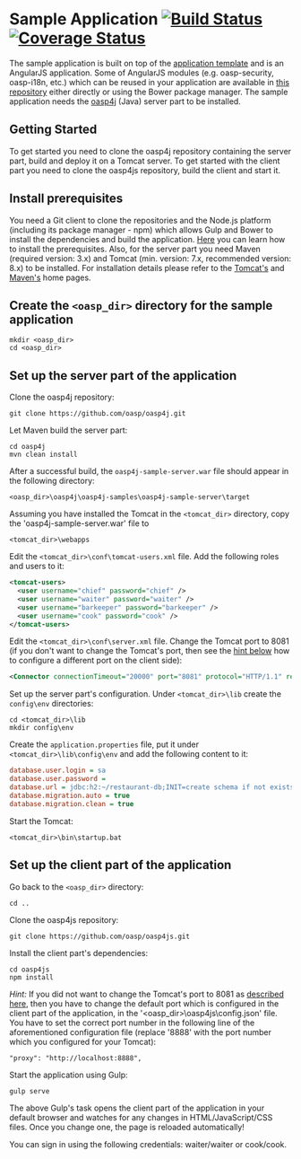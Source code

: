 Sample Application [![Build Status](https://travis-ci.org/oasp/oasp4js.svg)](https://travis-ci.org/oasp/oasp4js) [![Coverage Status](https://coveralls.io/repos/oasp/oasp4js/badge.svg?branch=development)](https://coveralls.io/r/oasp/oasp4js?branch=development)                                                                                                                
===
 
The sample application is built on top of the [application template](https://github.com/oasp/oasp4js-app-template) and is an AngularJS application. Some of AngularJS modules (e.g. oasp-security, oasp-i18n, etc.) which can be reused in your application are available in [this repository](https://github.com/oasp/oasp4js-bower) either directly or using the Bower package manager. The sample application needs the [oasp4j](https://github.com/oasp/oasp4j) (Java) server part to be installed.

Getting Started
---

To get started you need to clone the oasp4j repository containing the server part, build and deploy it on a Tomcat server. To get started with the client part you need to clone the oasp4js repository, build the client and start it.

Install prerequisites
---

You need a Git client to clone the repositories and the Node.js platform (including its package manager - npm) which allows Gulp and Bower to install the dependencies and build the application. [Here](https://github.com/oasp/oasp4js/wiki/Prerequisites) you can learn how to install the prerequisites. 
Also, for the server part you need Maven (required version: 3.x) and Tomcat (min. version: 7.x, recommended version: 8.x) to be installed. For installation details please refer to the [Tomcat's](http://tomcat.apache.org/download-80.cgi) and [Maven's](http://maven.apache.org/download.cgi) home pages. 

Create the `<oasp_dir>` directory for the sample application
---

```
mkdir <oasp_dir>
cd <oasp_dir>    
```

Set up the server part of the application
---

Clone the oasp4j repository:

```  
git clone https://github.com/oasp/oasp4j.git
```

Let Maven build the server part:

```  
cd oasp4j
mvn clean install 
```

After a successful build, the `oasp4j-sample-server.war` file should appear in the following directory: 

``` 
<oasp_dir>\oasp4j\oasp4j-samples\oasp4j-sample-server\target

```

Assuming you have installed the Tomcat in the `<tomcat_dir>` directory, copy the 'oasp4j-sample-server.war' file to 

```
<tomcat_dir>\webapps
```

Edit the `<tomcat_dir>\conf\tomcat-users.xml` file. Add the following roles and users to it: 

```xml
<tomcat-users>
  <user username="chief" password="chief" />
  <user username="waiter" password="waiter" />
  <user username="barkeeper" password="barkeeper" />
  <user username="cook" password="cook" />
</tomcat-users>
```

<a name="changeTomcatsPortInServerXml"></a>
Edit the `<tomcat_dir>\conf\server.xml` file. Change the Tomcat port to 8081 (if you don't want to change the Tomcat's port, then see the [hint below](#howToChangeTomcatsPortInConfigJson) how to configure a different port on the client side): 

```xml
<Connector connectionTimeout="20000" port="8081" protocol="HTTP/1.1" redirectPort="8443"/>
```

Set up the server part's configuration. Under `<tomcat_dir>\lib` create the `config\env` directories:
 
```
cd <tomcat_dir>\lib
mkdir config\env
```

Create the `application.properties` file, put it under `<tomcat_dir>\lib\config\env` and add the following content to it: 

```ini
database.user.login = sa
database.user.password =
database.url = jdbc:h2:~/restaurant-db;INIT=create schema if not exists public
database.migration.auto = true
database.migration.clean = true
```

Start the Tomcat: 

```
<tomcat_dir>\bin\startup.bat 
```

Set up the client part of the application
---

Go back to the `<oasp_dir>` directory: 

```
cd ..
```

Clone the oasp4js repository:

``` 
git clone https://github.com/oasp/oasp4js.git 
```

Install the client part's dependencies: 

```
cd oasp4js
npm install
```

<a name="howToChangeTomcatsPortInConfigJson"></a>
*Hint:* If you did not want to change the Tomcat's port to 8081 as [described here](#changeTomcatsPortInServerXml), then you have to change the default port which is configured in the client part of the application, in the '<oasp_dir>\oasp4js\config.json' file. You have to set the correct port number in the following line of the aforementioned configuration file (replace '8888' with the port number which you configured for your Tomcat): 

```
"proxy": "http://localhost:8888",
```

Start the application using Gulp:

``` 
gulp serve
```

The above Gulp's task opens the client part of the application in your default browser and watches for any changes in HTML/JavaScript/CSS files. Once you change one, the page is reloaded automatically!
 
You can sign in using the following credentials: waiter/waiter or cook/cook.

